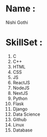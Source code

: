 # Name : 
Nishi Gothi
# SkillSet :
1. C
2. C++
3. HTML
4. CSS
5. JS
6. ReactJS
7. NodeJS
8. NextJS
9. Python
10. Flask
11. Django
12. Data Science
13. Github
14. Linux
15. Database